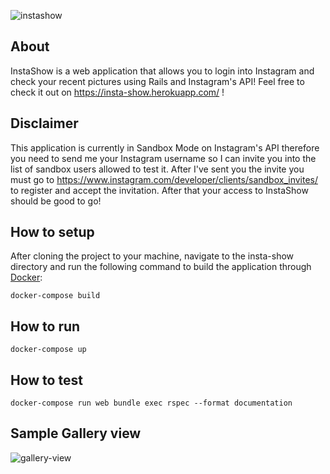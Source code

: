 ![instashow](https://i.imgur.com/DATkhjc.png)

## About
InstaShow is a web application that allows you to login into Instagram and check your recent pictures using Rails and Instagram's API! Feel free to check it out on https://insta-show.herokuapp.com/ !

## Disclaimer
This application is currently in Sandbox Mode on Instagram's API therefore you need to send me your Instagram username so I can invite you into the list of sandbox users allowed to test it. After I've sent you the invite you must go to https://www.instagram.com/developer/clients/sandbox_invites/ to register and accept the invitation. After that your access to InstaShow should be good to go!

## How to setup
After cloning the project to your machine, navigate to the insta-show directory and run the following command to build the application through [Docker](https://docs.docker.com/install/):

```
docker-compose build
```

## How to run
```
docker-compose up
```

## How to test
```
docker-compose run web bundle exec rspec --format documentation
```

## Sample Gallery view

![gallery-view](https://i.imgur.com/M7aY8Ib.png)